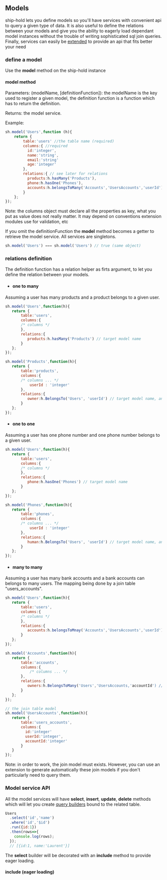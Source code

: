 ## Models

ship-hold lets you define models so you'll have services with convenient api to query a given type of data. It is also useful to define the relations between your models
and give you the ability to eagerly load dependant model instances without the trouble of writing sophisticated sql join queries. Finally, services can easily be [extended]() to provide
an api that fits better your need

### define a model

Use the **model** method on the ship-hold instance

#### model method

Parameters: (modelName, [definitionFunction]): the modelName is the key used to register a given model, the definition function is a function which has to return
the definition.

Returns: the model service.

Example:

```javascript
sh.model('Users',function (h){
    return {
        table:'users' //the table name (required)
        columns:{ //required
          id:'integer',
          name:'string',
          email:'string'
          age:'integer'
        },
        relations:{ // see later for relations
          products:h.hasMany('Products'),
          phone:h.hasOne('Phones'),
          accounts:h.belongsToMany('Accounts','UsersAccounts','userId')
        }
    };
});
```
Note: the columns object must declare all the properties as key, what you put as value does not really matter. It may depend on conventions extension modules use for
validation, etc

If you omit the definitionFunction the **model** method becomes a getter to retrieve the model service. All services are singletons.

```javascript
sh.model('Users') === sh.model('Users') // true (same object)
```

### relations definition

The definition function has a relation helper as firts argument, to let you define the relation between your models.

* #### one to many

 Assuming a user has many products and a product belongs to a given user.

 ```javascript
 sh.model('Users',function(h){
    return {
        table:'users',
        columns:{
        /* columns */
        },
        relations:{
           products:h.hasMany('Products') // target model name
        }
    };
 });

 sh.model('Products',function(h){
    return {
        table:'products',
        columns:{
        /* columns ... */
            userId : 'integer'
        },
        relations:{
           owner:h.BelongsTo('Users', 'userId') // target model name, and foreign key which references the User (as owner)
        }
    };
 });
 ```

* #### one to one

 Assuming a user has one phone number and one phone number belongs to a given user.

 ```javascript
 sh.model('Users',function(h){
    return {
        table:'users',
        columns:{
        /* columns */
        },
        relations:{
           phone:h.hasOne('Phones') // target model name
        }
    };
 });

 sh.model('Phones',function(h){
    return {
        table:'phones',
        columns:{
        /* columns ... */
            userId : 'integer'
        },
        relations:{
           human:h.BelongsTo('Users', 'userId') // target model name, and foreign key which references the User (as human)
        }
    };
 });
 ```

* #### many to many
 
 Assuming a user has many bank accounts and a bank accounts can belongs to many users. The mapping being done by a join table "users_accounts".
 
 
 ```javascript
 sh.model('Users',function(h){
    return {
        table:'users',
        columns:{
        /* columns */
        },
        relations:{
           accounts:h.belongsToMnay('Accounts','UsersAccounts','userId') // target model name, model name for the join table, column which references users in the join table
        }
    };
 });

 sh.model('Accounts',function(h){
    return {
        table:'accounts',
        columns:{
            /* columns ... */
        },
        relations:{
           owners:h.BelongsToMany('Users','UsersAccounts,'accountId') // target model name, model name for the join table, column which references accounts in the join table
        }
    };
 });
 
 // the join table model
 sh.model('UsersAccounts',function(h){
    return {
        table:'users_accounts',
        columns:{
          id:'integer'
          userId:'integer',
          accountId:'integer'
        }
    }
 });
 ```
 
 Note: in order to work, the join model must exists. However, you can use an extension to generate automatically these join models if you don't particularly need to query them. 

### Model service API

All the model services will have **select**, **insert**, **update**, **delete** methods which will let you create [query builders]() bound to the related table.

```javascript
Users
  .select('id','name')
  .where('id','$id')
  .run({id:1})
  .then(rows=>{
    console.log(rows);
  });
  // [{id:1, name:'Laurent'}]
```

The **select** builder will be decorated with an **include** method to provide eager loading.
 
#### include (eager loading)
